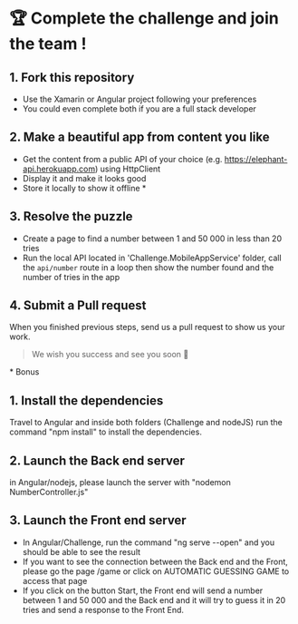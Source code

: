 # 🏆 Complete the challenge and join the team !
## 1. Fork this repository

- Use the Xamarin or Angular project following your preferences
- You could even complete both if you are a full stack developer

## 2. Make a beautiful app from content you like

- Get the content from a public API of your choice (e.g. https://elephant-api.herokuapp.com) using HttpClient
- Display it and make it looks good
- Store it locally to show it offline *

## 3. Resolve the puzzle

- Create a page to find a number between 1 and 50 000 in less than 20 tries
- Run the local API located in 'Challenge.MobileAppService' folder, call the `api/number` route in a loop then show the number found and the number of tries in the app

## 4. Submit a Pull request

When you finished previous steps, send us a pull request to show us your work.

> We wish you success and see you soon 🎉

\* Bonus



## 1. Install the dependencies

Travel to Angular and inside both folders (Challenge and nodeJS) run the command "npm install" to install the dependencies.

## 2. Launch the Back end server

in Angular/nodejs, please launch the server with "nodemon NumberController.js"

## 3. Launch the Front end server

- In Angular/Challenge, run the command "ng serve --open" and you should be able to see the result
- If you want to see the connection between the Back end and the Front, please go the page /game
or click on AUTOMATIC GUESSING GAME to access that page
- If you click on the button Start, the Front end will send a number between 1 and 50 000 and the Back end and it will try to guess it in 20 tries and send a response to the Front End.


